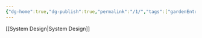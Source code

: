 ```yaml
---
{"dg-home":true,"dg-publish":true,"permalink":"/1/","tags":["gardenEntry"],"dgPassFrontmatter":true}
---
```


[[System Design\|System Design]]
